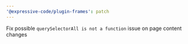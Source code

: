 ```yaml
---
'@expressive-code/plugin-frames': patch
---
```


Fix possible `querySelectorAll is not a function` issue on page content changes
